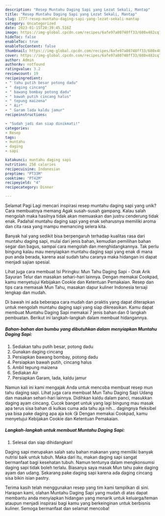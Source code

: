 ```yaml
---
description: "Resep Muntahu Daging Sapi yang Lezat Sekali, Mantap"
title: "Resep Muntahu Daging Sapi yang Lezat Sekali, Mantap"
slug: 1777-resep-muntahu-daging-sapi-yang-lezat-sekali-mantap
category: Uncategorized
date: 2023-01-15T20:39:45.516Z
image: https://img-global.cpcdn.com/recipes/6afe97a80748ff33/680x482cq70/muntahu-daging-sapi-foto-resep-utama.jpg
hideToc: false
enableToc: true
enableTocContent: false
thumbnail: https://img-global.cpcdn.com/recipes/6afe97a80748ff33/680x482cq70/muntahu-daging-sapi-foto-resep-utama.jpg
cover: https://img-global.cpcdn.com/recipes/6afe97a80748ff33/680x482cq70/muntahu-daging-sapi-foto-resep-utama.jpg
author: Admin
authorAv: notfound
ratingvalue: 3.2
reviewcount: 19
recipeingredient:
- " tahu putih besar potong dadu"
- " daging cincang"
- " bawang bombay potong dadu"
- " bawah putih cincang halus"
- " tepung maizena"
- " Air"
- " Garam lada kaldu jamur"
recipeinstructions:

- "Sudah jadi dan siap dinikmati!"
categories:
- Resep
tags:
- muntahu
- daging
- sapi

katakunci: muntahu daging sapi 
nutrition: 258 calories
recipecuisine: Indonesian
preptime: "PT33M"
cooktime: "PT42M"
recipeyield: "4"
recipecategory: Dinner

---
```



Selamat Pagi Lagi mencari inspirasi resep muntahu daging sapi yang unik? Cara membuatnya memang Agak susah-susah gampang. Kalau salah mengolah maka hasilnya tidak akan memuaskan dan justru cenderung tidak enak. Padahal muntahu daging sapi yang enak seharusnya memiliki aroma dan cita rasa yang mampu memancing selera kita.


Banyak hal yang sedikit bisa berpengaruh terhadap kualitas rasa dari muntahu daging sapi, mulai dari jenis bahan, kemudian pemilihan bahan segar dan bagus, sampai cara mengolah dan menghidangkannya. Tak perlu bingung kalau mau menyiapkan muntahu daging sapi yang enak di mana pun anda berada, karena asal sudah tahu caranya maka hidangan ini dapat menjadi sajian spesial.

Lihat juga cara membuat Isi Piringku: Mun Tahu Daging Sapi - Orak Arik Sayuran Telur dan masakan sehari-hari lainnya. Dengan memakai Cookpad, kamu menyetujui Kebijakan Cookie dan Ketentuan Pemakaian. Resep dan tips cara memasak Mun Tahu, masakan dapur kuliner Indonesia tersaji lengkap dan mudah.


Di bawah ini ada beberapa cara mudah dan praktis yang dapat diterapkan untuk mengolah muntahu daging sapi yang siap dikreasikan. Kamu dapat membuat Muntahu Daging Sapi memakai 7 jenis bahan dan 0 langkah pembuatan. Berikut ini langkah-langkah dalam membuat hidangannya.

<!--inarticleads1-->

##### Bahan-bahan dan bumbu yang dibutuhkan dalam menyiapkan Muntahu Daging Sapi:

1. Sediakan  tahu putih besar, potong dadu
1. Gunakan  daging cincang
1. Persiapkan  bawang bombay, potong dadu
1. Persiapkan  bawah putih, cincang halus
1. Ambil  tepung maizena
1. Sediakan  Air
1. Persiapkan  Garam, lada, kaldu jamur


Namun kali ini kami mengajak Anda untuk mencoba membuat resep mun tahu daging sapi. Lihat juga cara membuat Mun Tahu Daging Sapi Udang dan masakan sehari-hari lainnya. Didihkan kaldu dalam panci, masukkan daging ayam cincang. Cucok banget untuk yang lagi bingung mau masak apa terus sisa bahan di kulkas cuma ada tahu aja nih… dagingnya fleksibel yaa bisa pake daging apa aja kok 😘 Dengan memakai Cookpad, kamu menyetujui Kebijakan Cookie dan Ketentuan Pemakaian. 

<!--inarticleads2-->

##### Langkah-langkah untuk membuat Muntahu Daging Sapi:


1. Selesai dan siap dihidangkan!

Daging sapi merupakan salah satu bahan makanan yang memiliki banyak nutrisi baik untuk tubuh. Maka dari itu, makan daging sapi sangat bermanfaat bagi kesehatan tubuh. Namun tentunya dalam mengkonsumsi daging sapi tidak boleh terlalu. Biasanya saya masak Mun tahu pake daging ayam dan udang. Sekarang pake daging sapi karena ada daging cincang sisa bikin isian pastry. 

Terima kasih telah menggunakan resep yang tim kami tampilkan di sini. Harapan kami, olahan Muntahu Daging Sapi yang mudah di atas dapat membantu anda menyiapkan hidangan yang menarik untuk keluarga/teman ataupun menjadi inspirasi bagi kamu yang berkeinginan untuk berbisnis kuliner. Semoga bermanfaat dan selamat mencoba!
